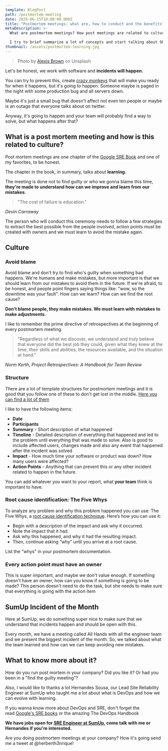```yaml
---
template: BlogPost
path: /postmortem-meeting
date: 2020-06-15T10:00:00.000Z
title: "Postmortem meetings: what are, how to conduct and the benefits"
metaDescription: >-
  What are postmortem meetings? How post meetings are related to culture and DevOps?

  I try to brief summarize a lot of concepts and start talking about SRE and DevOps with the postmortem that must occur after every incident!
thumbnail: /assets/postmortem-learning.jpg
---
```


> Photo by [Alexis Brown](https://unsplash.com/@alexisrbrown) on Unsplash

Let's be honest, we work with software and **incidents will happen.**

You can try to prevent this, create [crazy monkeys](https://github.com/Netflix/chaosmonkey) that will make you ready for when it happens, but it's going to happen. Someone maybe is paged in the night with some production bug and all servers down.

Maybe it's just a small bug that doesn't affect not even ten people or maybe is an outage that everyone talks about on twitter.

Anyway, it's going to happen and your team will probably find a way to solve, but what happens after that?

## What is a post mortem meeting and how is this related to culture?

Post mortem meetings are one chapter of the [Google SRE Book](https://landing.google.com/sre/sre-book/chapters/postmortem-culture/) and one of my favorites, to be honest.

The chapter in the book, in summary, talks about **learning.**

The meeting is done not to find guilty or who we gonna blame this time, **they're made to understand how can we improve and learn from our mistakes.**

> "The cost of failure is education."

_Devin Carraway_

The person who will conduct this ceremony needs to follow a few strategies to extract the best possible from the people involved, action points must be created with owners and we must learn to avoid the mistake again.

## Culture

### Avoid blame

Avoid blame and don't try to find who's guilty when something bad happens. We're humans and make mistakes, but more important is that we should learn from our mistakes to avoid them in the future. If we're afraid, to be honest, and people point fingers saying things like: "wow, so the downtime was your fault". How can we learn? How can we find the root cause?

**Don't blame people, they make mistakes. We must learn with mistakes to make adjustments.**

I like to remember the prime directive of retrospectives at the beginning of every postmortem meeting.

> "Regardless of what we discover, we understand and truly believe that everyone did the best job they could, given what they knew at the time, their skills and abilities, the resources available, and the situation at hand."

_Norm Kerth, Project Retrospectives: A Handbook for Team Review_

### Structure

There are a lot of template structures for postmortem meetings and it is good that you follow one of these to don't get lost in the middle. [Here you can find a lot of them](https://github.com/dastergon/postmortem-templates)

I like to have the following items:

- **Date**
- **Participants**
- **Summary** - Short description of what happened
- **Timeline** - Detailed description of everything that happened and led to the problem until everything that was made to solve. Also is good to include affected users, changes made and also any event that happened after the incident was solved
- **Impact** - How much time your software or product was down? How many users were affected?
- **Action Points** - Anything that can prevent this or any other incident related to happen in the future.

You can add whatever you want to your report, what **your team** think is important to have.

### **Root cause identification: The Five Whys**

To analyze any problem and why this problem happened you can use: The Five Whys, a [root cause identification technique](https://www.atlassian.com/team-playbook/plays/5-whys). Here’s how you can use it:

- Begin with a description of the impact and ask why it occurred.
- Note the impact that it had.
- Ask why this happened, and why it had the resulting impact.
- Then, continue asking “why” until you arrive at a root cause.

List the "whys" in your postmortem documentation.

### Every action point must have an owner

This is super important, and maybe we don't value enough. If something doesn't have an owner, how can you know if something is going to be made? This person doesn't need to do the task, but she needs to make sure that everything is going with the action item

## SumUp Incident of the Month

Here at SumUp, we do something super nice to make sure that we understand that incidents happen and should be open with this.

Every month, we have a meeting called All Hands with all the engineer team and we present the biggest incident of the month. So, we talked about what the team learned and how can we can keep avoiding new mistakes.

## What to know more about it?

How do you run post mortem in your company? Did you like it? Or had you been in a "find the guilty meeting"?

Also, I would like to thanks a lot Hernandes Sousa, our Lead Site Reliability Engineer at SumUp who taught me a lot about what is DevOps and how we can evolve with learning.

If you wanna know more about DevOps and SRE, don't forget the read [Google's SRE books](https://landing.google.com/sre/books/) or the amazing The DevOps Handbook

**We have jobs open for [SRE Engineer at SumUp](https://sumup.com/careers/positions/s%c3%a3o-paulo-brazil/engineering/devops-engineer/4515680002/), come talk with me or Hernandes if you're interested.**

Are you doing postmortem meetings at your company? How it's going send me a tweet at @herberth3nrique!
